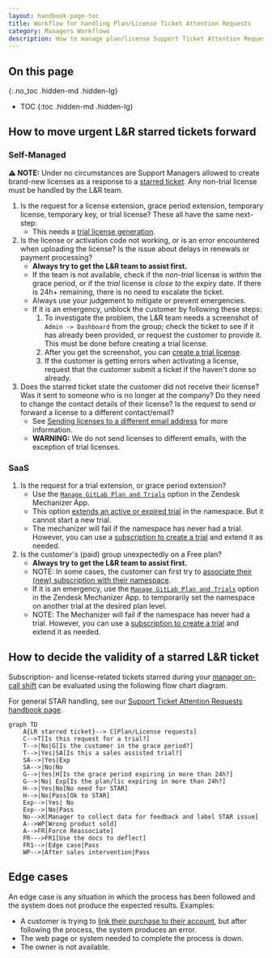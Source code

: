 ```yaml
---
layout: handbook-page-toc
title: Workflow for handling Plan/License Ticket Attention Requests
category: Managers Workflows
description: How to manage plan/license Support Ticket Attention Requests
---
```


## On this page
{:.no_toc .hidden-md .hidden-lg}

- TOC
{:toc .hidden-md .hidden-lg}


## How to move urgent L&R starred tickets forward

### Self-Managed

**:warning: NOTE:** Under no circumstances are Support Managers allowed to create brand-new licenses as a response to a [starred ticket](/handbook/support/internal-support/support-ticket-attention-requests.html). Any non-trial license must be handled by the L&R team.

1. Is the request for a license extension, grace period extension, temporary license, temporary key, or trial license? These all have the same next-step:
    - This needs a [trial license generation](/handbook/support/license-and-renewals/workflows/self-managed/trials.html).
1. Is the license or activation code not working, or is an error encountered when uploading the license? Is the issue about delays in renewals or payment processing?
    - **Always try to get the L&R team to assist first.**
    - If the team is not available, check if the _non-trial_ license is _within_ the grace period, or if the _trial_ license is _close to_ the expiry date. If there is 24h+ remaining, there is no need to escalate the ticket.
    - Always use your judgement to mitigate or prevent emergencies.
    - If it is an emergency, unblock the customer by following these steps:
      1. To investigate the problem, the L&R team needs a screenshot of `Admin -> Dashboard` from the group; check the ticket to see if it has already been provided, or request the customer to provide it. This must be done before creating a trial license.
      1. After you get the screenshot, you can [create a trial license](/handbook/support/license-and-renewals/workflows/self-managed/trials.html).
      1. If the customer is getting errors when activating a license, request that the customer submit a ticket if the haven't done so already.
1. Does the starred ticket state the customer did not receive their license? Was it sent to someone who is no longer at the company? Do they need to change the contact details of their license? Is the request to send or forward a license to a different contact/email?
    - See [Sending licenses to a different email address](/handbook/support/license-and-renewals/workflows/self-managed/sending_license_to_different_email.html) for more information.
    - **WARNING:** We do not send licenses to different emails, with the exception of trial licenses. 

### SaaS

1. Is the request for a trial extension, or grace period extension? 
    - Use the [`Manage GitLab Plan and Trials`](/handbook/support/license-and-renewals/workflows/customersdot/mechanizer.html#update-gitlab-subscription-or-customer-trial) option in the Zendesk Mechanizer App. 
    - This option [extends an active or expired trial](/handbook/support/license-and-renewals/workflows/saas/trials_and_plan_change.html#extending-trials) in the namespace. But it cannot start a new trial.
    - The mechanizer will fail if the namespace has never had a trial. However, you can use a [subscription to create a trial](/handbook/support/license-and-renewals/workflows/saas/trials_and_plan_change.html#extending-trials) and extend it as needed. 
1. Is the customer's (paid) group unexpectedly on a Free plan?
    - **Always try to get the L&R team to assist first.**
    - NOTE: In some cases, the customer can first try to [associate their (new) subscription with their namespace](/handbook/support/license-and-renewals/workflows/saas/associate_subscription_and_namespace.html#customer-self-serve-associating-the-subscription-and-namespace). 
    - If it is an emergency, use the [`Manage GitLab Plan and Trials`](/handbook/support/license-and-renewals/workflows/customersdot/mechanizer.html#update-gitlab-subscription-or-customer-trial) option in the Zendesk Mechanizer App.
    to temporarily set the namespace on another trial at the desired plan level.
    - NOTE: The Mechanizer will fail if the namespace has never had a trial. However, you can use a [subscription to create a trial](/handbook/support/license-and-renewals/workflows/saas/trials_and_plan_change.html#extending-trials) and extend it as needed. 

## How to decide the validity of a starred L&R ticket

Subscription- and license-related tickets starred during your [manager on-call shift](/handbook/support/workflows/support_manager-on-call.html) can be evaluated using the following flow chart diagram.

For general STAR handling, see our [Support Ticket Attention Requests handbook page](/handbook/support/internal-support/support-ticket-attention-requests.html).


```mermaid
graph TD
    A{LR starred ticket}--> C[Plan/License requests]
    C-->T[Is this request for a trial?]
    T-->|No|G[Is the customer in the grace period?]
    T-->|Yes|SA[Is this a sales assisted trial?]
    SA-->|Yes|Exp
    SA-->|No|No
    G-->|Yes|H[Is the grace period expiring in more than 24h?]
    G-->|No| Exp[Is the plan/lic expiring in more than 24h?]
    H-->|Yes|No[No need for STAR]
    H-->|No|Pass[Ok to STAR]
    Exp-->|Yes| No
    Exp-->|No|Pass
    No-->X[Manager to collect data for feedback and label STAR issue]
    A-->WP[Wrong product sold]
    A-->FR[Force Reassociate]
    FR--->FR1[Use the docs to deflect]
    FR1-->|Edge case|Pass
    WP-->|After sales intervention|Pass
```
## Edge cases

An edge case is any situation in which the process has been followed and the system does not produce the expected results. Examples:

  - A customer is trying to [link their purchase to their account](https://docs.gitlab.com/ee/subscriptions/), but after following the process, the system produces an error.
  - The web page or system needed to complete the process is down.
  - The owner is not available.

